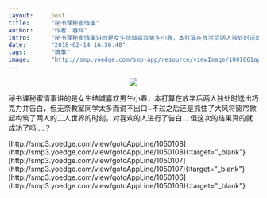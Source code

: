 ```yaml
---
layout:     post
title:      "秘书课秘蜜情事"
author:     "作者：春辉"
intro:      "秘书课秘蜜情事讲的是女生结城喜欢男生小春，本打算在放学后两人独处时送出巧克力并告白，但无奈教室同学太多而说不出口~不过之后还是抓住了大风将窗帘掀起构筑了两人的二人世界的时刻，对喜欢的人进行了告白....但这次的结果真的就成功了吗....？"
date:       "2018-02-14 16:56:48"
tags:       "情事"
image:      "http://smp.yoedge.com/smp-app/resource/viewImage/1001661appline.png"
---
```

<div style="text-align: center">
<p><img src="http://smp.yoedge.com/smp-app/resource/viewImage/1001661appline.png"/></p>
</div>
<p class="post-meta">
<span>秘书课秘蜜情事讲的是女生结城喜欢男生小春，本打算在放学后两人独处时送出巧克力并告白，但无奈教室同学太多而说不出口~不过之后还是抓住了大风将窗帘掀起构筑了两人的二人世界的时刻，对喜欢的人进行了告白....但这次的结果真的就成功了吗....？</span>
</p>
[http://smp3.yoedge.com/view/gotoAppLine/1050108](http://smp3.yoedge.com/view/gotoAppLine/1050108){:target="_blank"}
[http://smp3.yoedge.com/view/gotoAppLine/1050107](http://smp3.yoedge.com/view/gotoAppLine/1050107){:target="_blank"}
[http://smp3.yoedge.com/view/gotoAppLine/1050106](http://smp3.yoedge.com/view/gotoAppLine/1050106){:target="_blank"}


